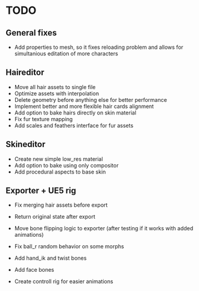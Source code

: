 # TODO

## General fixes

* Add properties to mesh, so it fixes reloading problem and allows for simultanious editation of more characters

## Haireditor

* Move all hair assets to single file
* Optimize assets with interpolation
* Delete geometry before anything else for better performance
* Implement better and more flexible hair cards alignment
* Add option to bake hairs directly on skin material
* Fix fur texture mapping
* Add scales and feathers interface for fur assets

## Skineditor

* Create new simple low_res material
* Add option to bake using only compositor
* Add procedural aspects to base skin

## Exporter + UE5 rig

* Fix merging hair assets before export
* Return original state after export
* Move bone flipping logic to exporter (after testing if it works with added animations)
* Fix ball_r random behavior on some morphs
* Add hand_ik and twist bones

* Add face bones
* Create controll rig for easier animations


